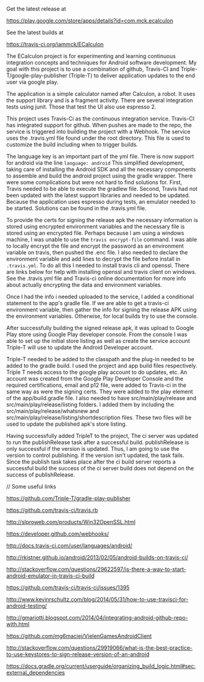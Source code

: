 Get the latest release at

https://play.google.com/store/apps/details?id=com.mck.ecalculon

See the latest builds at

https://travis-ci.org/iammck/ECalculon


The ECalculon project is for experimenting and learning continuous integration
concepts and techniques for Android software development. My goal with this
project is to use a combination of github, Travis-CI and
Triple-T/google-play-publisher (Triple-T) to deliver application updates to
the end user via google play.

The application is a simple calculator named after Calculon, a robot. It uses
the support library and is a fragment activity. There are several integration
tests using junit. Those that test the UI also use espresso 2.

This project uses Travis-Ci as the continuous integration service. Travis-CI has
integrated support for github. When pushes are made to the repo, the service is
triggered into building the project with a Webhook. The service uses the
.travis.yml file found under the root directory. This file is used to customize
the build including when to trigger builds.

The language key is an important part of the yml file. There is now support for
android via the line `language: android`
This simplified development, taking care of installing the Android
SDK and all the necessary components to assemble and build the android project
using the gradle wrapper. There were some complications but were not hard to
find solutions for. First, Travis needed to be able to execute the gradlew file.
Second, Travis had not been updated with the latest support libraries and needed
to be updated. Because the application uses espresso during tests, an emulator
needed to be started. Solutions can be found in the .travis.yml file.

To provide the certs for signing the release apk the necessary information
is stored using encrypted environment variables and the necessary file is
stored using an encrypted file. Perhaps because I am using a windows machine,
I was unable to use the `travis encrypt-file` command. I was able to locally
encrypt the file and encrypt the password as an environment variable on travis,
then pushed the .enc file. I also needed to declare the environment variable and
add lines to decrypt the file before install in `.travis.yml`. To do all this
I needed to install travis cli and openssl. There are links below for help with
installing openssl and travis client on windows. See the .travis.yml file and
Travis-ci online documentation for more info about actually encrypting the data
and environment variables.

Once I had the info i needed uploaded to the service, I added a conditional
statement to the app's gradle file. If we are able to get a travis-ci environment
variable, then gather the info for signing the release APK using the environment
variables. Otherwise, for local builds try to use the console.

After successfully building the signed release apk, it was upload to Google Play
store using Google Play developer console. From the console I was able to set up
the initial store listing as well as create the service account Triple-T will use
to update the Android Developer account.

Triple-T needed to be added to the classpath and the plug-in needed to be added to
the gradle build. I used the project and app build files respectively. Triple T
needs access to the google play account to do updates, etc. An account was created
from the Google Play Developer Console and the required certifications, email and
p12 file, were added to Travis-ci in the same way as were the signing certs. They
were added to the play element of the app/build.gradle file. I also needed to have
src/main/play/release and src/main/play/release/listing folders. I added them by including
the src/main/play/release/whatsnew and src/main/play/release/listing/shortdescription
files. These two files will be used to update the published apk's store listing.

Having successfully added TripleT to the project, The ci server was updated to run
the publishRelease task after a successful build. publishRelease is only successful
if the version is updated. Thus, I am going to use the version to control publishing.
If the version isn't updated, the task fails. Since the publish task takes place after the
ci build server reports a successful build the success of the ci server build does not
depend on the success of publishRelease.

// Some useful links

https://github.com/Triple-T/gradle-play-publisher

https://github.com/travis-ci/travis.rb

http://slproweb.com/products/Win32OpenSSL.html

https://developer.github.com/webhooks/

http://docs.travis-ci.com/user/languages/android/

http://rkistner.github.io/android/2013/02/05/android-builds-on-travis-ci/

http://stackoverflow.com/questions/29622597/is-there-a-way-to-start-android-emulator-in-travis-ci-build

https://github.com/travis-ci/travis-ci/issues/1395

http://www.kevinrschultz.com/blog/2014/05/31/how-to-use-travisci-for-android-testing/

http://gmariotti.blogspot.com/2014/04/integrating-android-github-repo-with.html

https://github.com/mg6maciej/VielenGamesAndroidClient

http://stackoverflow.com/questions/29919066/what-is-the-best-practice-to-use-keystores-to-sign-release-version-of-an-android

https://docs.gradle.org/current/userguide/organizing_build_logic.html#sec:external_dependencies



